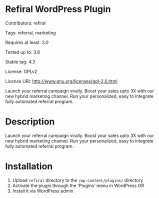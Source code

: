 Refiral WordPress Plugin
========================
Contributors: refiral

Tags: referral, marketing

Requires at least: 3.0

Tested up to: 3.8

Stable tag: 4.3

License: GPLv2

License URI: http://www.gnu.org/licenses/gpl-2.0.html

Launch your referral campaign virally. Boost your sales upto 3X with our new hybrid marketing channel. Run your personalized, easy to integrate fully automated referral program.

Description
===========
Launch your referral campaign virally. Boost your sales upto 3X with our new hybrid marketing channel. Run your personalized, easy to integrate fully automated referral program.

Installation
============
1. Upload `refiral` directory to the `/wp-content/plugins/` directory
2. Activate the plugin through the 'Plugins' menu in WordPress
OR
1. Install it via WordPress admin
